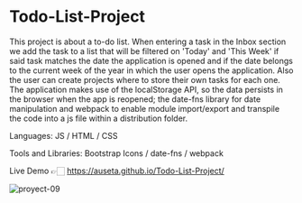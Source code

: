 # Todo-List-Project

This project is about a to-do list. When entering a task in the Inbox section we add the task to a list that will be filtered on 'Today' and 'This Week' if said task matches the date the application is opened and if the date belongs to the current week of the year in which the user opens the application. Also the user can create projects where to store their own tasks for each one.
The application makes use of the localStorage API, so the data persists in the browser when the app is reopened; the date-fns library for date manipulation and webpack to enable module import/export and transpile the code into a js file within a distribution folder.

Languages: JS / HTML / CSS

Tools and Libraries: Bootstrap Icons / date-fns / webpack

Live Demo 👉🏻 https://auseta.github.io/Todo-List-Project/

![proyect-09](https://user-images.githubusercontent.com/89555954/201728788-917e09f9-8249-44bb-9a17-d11cdde5a75b.jpg)
